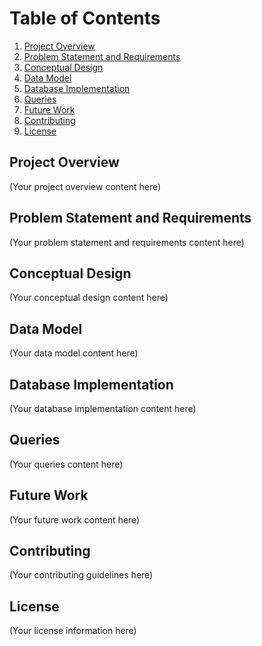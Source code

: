 # Table of Contents

1. [Project Overview](#project-overview)
2. [Problem Statement and Requirements](ProblemStatementAndRequirements.md)
3. [Conceptual Design](#conceptual-design)
4. [Data Model](#data-model)
5. [Database Implementation](#database-implementation)
6. [Queries](#queries)
7. [Future Work](#future-work)
8. [Contributing](#contributing)
9. [License](#license)

## Project Overview

(Your project overview content here)

## Problem Statement and Requirements

(Your problem statement and requirements content here)

## Conceptual Design

(Your conceptual design content here)

## Data Model

(Your data model content here)

## Database Implementation

(Your database implementation content here)

## Queries

(Your queries content here)

## Future Work

(Your future work content here)

## Contributing

(Your contributing guidelines here)

## License

(Your license information here)
